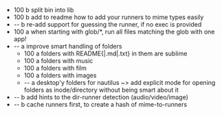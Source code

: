 * 100 b split bin into lib
* 100 b add to readme how to add your runners to mime types easily
*  -- b re-add support for guessing the runner, if no exec is provided
* 100 a when starting with glob/*, run all files matching the glob with one app!
*  -- a improve smart handling of folders
    * 100 a folders with README{|.md|.txt} in them are sublime
    * 100 a folders with music
    * 100 a folders with film
    * 100 a folders with images
    *  -- a desktop'y folders for nautilus ~> add explicit mode for opening folders as inode/directory without being smart about it
*  -- b add hints to the dir-runner detection (audio/video/image)
*  -- b cache runners first, to create a hash of mime-to-runners
